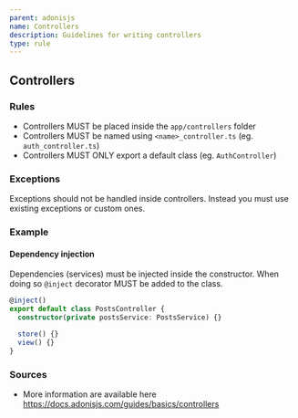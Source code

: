 ```yaml
---
parent: adonisjs
name: Controllers
description: Guidelines for writing controllers
type: rule
---
```


## Controllers

### Rules

- Controllers MUST be placed inside the `app/controllers` folder
- Controllers MUST be named using `<name>_controller.ts` (eg. `auth_controller.ts`)
- Controllers MUST ONLY export a default class (eg. `AuthController`)

### Exceptions

Exceptions should not be handled inside controllers. Instead you must use existing exceptions or custom ones.

### Example

#### Dependency injection

Dependencies (services) must be injected inside the constructor. When doing so `@inject` decorator MUST be added to the class.

```ts
@inject()
export default class PostsController {
  constructor(private postsService: PostsService) {}

  store() {}
  view() {}
}
```

### Sources

- More information are available here <https://docs.adonisjs.com/guides/basics/controllers>
